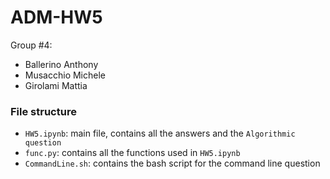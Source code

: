 # ADM-HW5
Group #4:
* Ballerino Anthony 
* Musacchio Michele 
* Girolami Mattia

### File structure
* `HW5.ipynb`: main file, contains all the answers and the `Algorithmic question`
* `func.py`: contains all the functions used in `HW5.ipynb`
* `CommandLine.sh`: contains the bash script for the command line question

